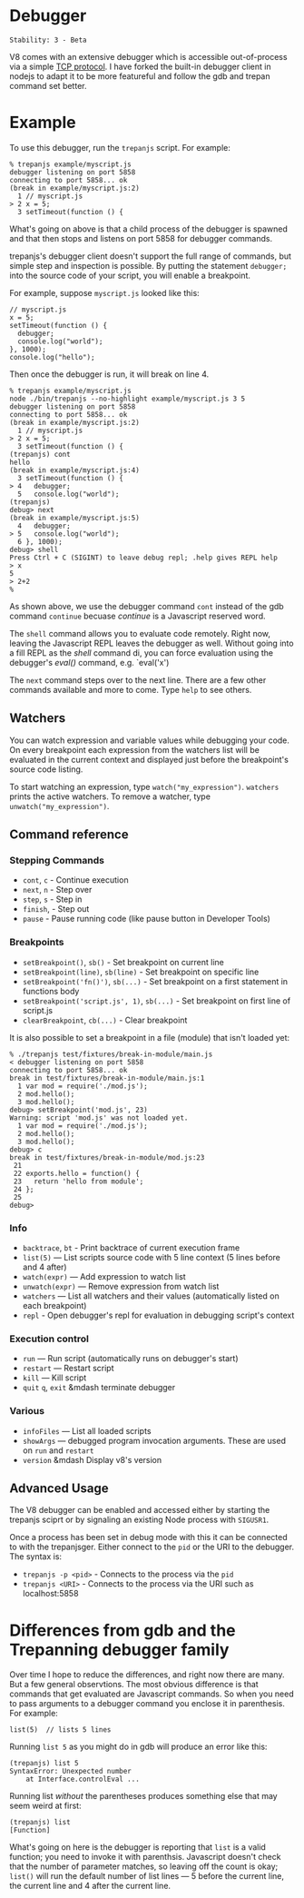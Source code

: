 # Debugger

    Stability: 3 - Beta

<!-- type=misc -->

V8 comes with an extensive debugger which is accessible out-of-process
via a simple
[TCP protocol](http://code.google.com/p/v8/wiki/DebuggerProtocol).  I
have forked the built-in debugger client in nodejs to adapt it to be
more featureful and follow the gdb and trepan command set better.


# Example

To use this debugger, run the `trepanjs` script. For example:

    % trepanjs example/myscript.js
    debugger listening on port 5858
    connecting to port 5858... ok
    (break in example/myscript.js:2)
      1 // myscript.js
    > 2 x = 5;
      3 setTimeout(function () {

What's going on above is that a child process of the debugger is
spawned and that then stops and listens on port 5858 for debugger commands.

trepanjs's debugger client doesn't support the full range of commands,
but simple step and inspection is possible. By putting the statement
`debugger;` into the source code of your script, you will enable a
breakpoint.

For example, suppose `myscript.js` looked like this:

    // myscript.js
    x = 5;
    setTimeout(function () {
      debugger;
      console.log("world");
    }, 1000);
    console.log("hello");

Then once the debugger is run, it will break on line 4.

    % trepanjs example/myscript.js
    node ./bin/trepanjs --no-highlight example/myscript.js 3 5
    debugger listening on port 5858
    connecting to port 5858... ok
    (break in example/myscript.js:2)
      1 // myscript.js
    > 2 x = 5;
      3 setTimeout(function () {
    (trepanjs) cont
    hello
    (break in example/myscript.js:4)
      3 setTimeout(function () {
    > 4   debugger;
      5   console.log("world");
    (trepanjs)
    debug> next
	(break in example/myscript.js:5)
      4   debugger;
    > 5   console.log("world");
      6 }, 1000);
    debug> shell
    Press Ctrl + C (SIGINT) to leave debug repl; .help gives REPL help
    > x
    5
    > 2+2
    %

As shown above, we use the debugger command `cont` instead of the gdb
command `continue` becuase *continue* is a Javascript reserved word.

The `shell` command allows you to evaluate code remotely. Right now,
leaving the Javascript REPL leaves the debugger as well. Without going
into a fill REPL as the *shell* command di, you can force evaluation
using the debugger's *eval()* command, e.g. `eval('x')

The `next` command steps over to the next line. There are a few other
commands available and more to come. Type `help` to see others.

## Watchers

You can watch expression and variable values while debugging your code.
On every breakpoint each expression from the watchers list will be evaluated
in the current context and displayed just before the breakpoint's source code
listing.

To start watching an expression, type `watch("my_expression")`. `watchers`
prints the active watchers. To remove a watcher, type
`unwatch("my_expression")`.

## Command reference

### Stepping Commands

* `cont`, `c` - Continue execution
* `next`, `n` - Step over
* `step`, `s` - Step in
* `finish`, - Step out
* `pause` - Pause running code (like pause button in Developer Tools)

### Breakpoints

* `setBreakpoint()`, `sb()` - Set breakpoint on current line
* `setBreakpoint(line)`, `sb(line)` - Set breakpoint on specific line
* `setBreakpoint('fn()')`, `sb(...)` - Set breakpoint on a first statement in
functions body
* `setBreakpoint('script.js', 1)`, `sb(...)` - Set breakpoint on first line of
script.js
* `clearBreakpoint`, `cb(...)` - Clear breakpoint

It is also possible to set a breakpoint in a file (module) that
isn't loaded yet:

    % ./trepanjs test/fixtures/break-in-module/main.js
    < debugger listening on port 5858
    connecting to port 5858... ok
    break in test/fixtures/break-in-module/main.js:1
      1 var mod = require('./mod.js');
      2 mod.hello();
      3 mod.hello();
    debug> setBreakpoint('mod.js', 23)
    Warning: script 'mod.js' was not loaded yet.
      1 var mod = require('./mod.js');
      2 mod.hello();
      3 mod.hello();
    debug> c
    break in test/fixtures/break-in-module/mod.js:23
     21
     22 exports.hello = function() {
     23   return 'hello from module';
     24 };
     25
    debug>

### Info

* `backtrace`, `bt` - Print backtrace of current execution frame
* `list(5)` &mdash; List scripts source code with 5 line context (5 lines before and
4 after)
* `watch(expr)` &mdash; Add expression to watch list
* `unwatch(expr)` &mdash; Remove expression from watch list
* `watchers` &mdash; List all watchers and their values (automatically listed on each
breakpoint)
* `repl` - Open debugger's repl for evaluation in debugging script's context

### Execution control

* `run` &mdash; Run script (automatically runs on debugger's start)
* `restart` &mdash; Restart script
* `kill` &mdash; Kill script
* `quit` `q`, `exit` &mdash terminate debugger

### Various

* `infoFiles` &mdash; List all loaded scripts
* `showArgs` &mdash; debugged program invocation arguments. These are used on `run` and `restart`
* `version` &mdash Display v8's version

## Advanced Usage

The V8 debugger can be enabled and accessed either by starting the trepanjs
sciprt or by signaling an existing Node process with `SIGUSR1`.

Once a process has been set in debug mode with this it can be connected to
with the trepanjsger. Either connect to the `pid` or the URI to the debugger.
The syntax is:

* `trepanjs -p <pid>` - Connects to the process via the `pid`
* `trepanjs <URI>` - Connects to the process via the URI such as localhost:5858

# Differences from gdb and the Trepanning debugger family

Over time I hope to reduce the differences, and right now there are
many.  But a few general observtions. The most obvious difference is
that commands that get evaluated are Javascript commands. So when you
need to pass arguments to a debugger command you enclose it in parenthesis.
For example:

    list(5)  // lists 5 lines

Running `list 5` as you might do in gdb will produce an error like this:

    (trepanjs) list 5
    SyntaxError: Unexpected number
        at Interface.controlEval ...

Running list *without* the parentheses produces something else that may
seem weird at first:

    (trepanjs) list
	[Function]

What's going on here is the debugger is reporting that `list` is a
valid function; you need to invoke it with parenthsis. Javascript
doesn't check that the number of parameter matches, so leaving off the
count is okay; `list()` will run the default number of list lines
&mdash; 5 before the current line, the current line and 4 after the
current line.
